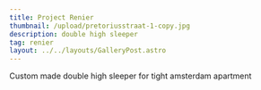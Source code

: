 ```yaml
---
title: Project Renier
thumbnail: /upload/pretoriusstraat-1-copy.jpg
description: double high sleeper
tag: renier
layout: ../../layouts/GalleryPost.astro
---
```

Custom made double high sleeper for tight amsterdam apartment